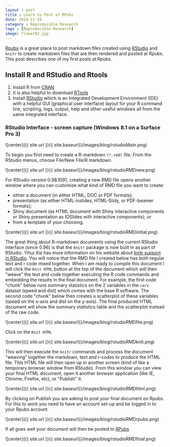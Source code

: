 ```yaml
---
layout : post
title : Learn to Post at RPubs
date: 2014-11-29
category : Reproducible Research
tags : [Reproducible Research]
image: flower02.jpg
---
```


[Rpubs](http://rpubs.com) is a great place to post markdown files created using [RStudio](http://www.rstudio.com) and `knitr` to create markdown files that are then rendered and posted at Rpubs. This post describes one of my first posts at Rpubs.

<!--more-->

## Install R and RStudio and Rtools

1. Install R from [CRAN](http://cran.r-project.org/)
2. It is also helpful to download [RTools](http://cran.r-project.org/bin/windows/Rtools/)
3. Install [RStudio](http://www.rstudio.com/) which is an Integrated Development Environment (IDE) with a helpful GUI (graphical user interface) layout for your R command line, scripting,  logs, output, help and other useful windows all from the same integrated interface.

### RStudio Interface - screen capture (Windows 8.1 on a Surface Pro 3)

![center]({{ site.url }}{{ site.baseurl}}/images/blog/rstudioMain.png)

To begin you first need to create a R-markdown `(*.rmd)` file. From the RStudio menus, choose File/New File/R markdown.

![center]({{ site.url }}{{ site.baseurl}}/images/blog/rstudioRMDnew.png)

For RStudio version 0.98.1091, creating a new RMD file opens another window where you can customize what kind of RMD file you want to create: 

* either a document (in either HTML, DOC or PDF formats); 
* presentation (as either HTML-ioslides, HTML-Slidy, or PDF-beamer formats); 
* Shiny document (as HTML document with Shiny interactive components or Shiny presentation as IOSlides with interactive components); or 
* from a template of your choosing.

![center]({{ site.url }}{{ site.baseurl}}/images/blog/rstudioRMDinitial.png)

The great thing about R-markdown documents using the current RStudio interface (since 0.96) is that the `knitr` package is now built in as part of RStudio. Yihui Xie  has more information on his website about [knitr support in RStudio](http://yihui.name/knitr/demo/rstudio/). You will notice that the RMD file I created below has both regular text and r code mixed together. When I am ready to compile this document I will click the `Knit HTML` button at the top of the document which will then "weave" the text and code together executing the R code commands and embedding the results in the final document. For example, the first code "chunk" below runs summary statistics on the 2 variables in the `cars` dataset (speed and dist) which comes with the base R software. The second code "chunk" below then creates a scatterplot of these variables (speed on the x-axis and dist on the y-axis). The final produced HTML document will show the summary statistics table and the scatterplot instead of the raw code. 

![center]({{ site.url }}{{ site.baseurl}}/images/blog/rstudioRMDfile.png)

Click on the `Knit HTML`

![center]({{ site.url }}{{ site.baseurl}}/images/blog/rstudioRMDknit.png)

This will then execute the `knitr` commands and process the document "weaving" together the markdown, text and r-codes to produce the HTML file. This HTML file will then open up in another screen (kind of like a temporary browser window from RStudio). From this window you can view your final HTML document, open it another browser application (like IE, Chrome, Firefox, etc), or "Publish" it. 

![center]({{ site.url }}{{ site.baseurl}}/images/blog/rstudioRMDhtml.png)

By clicking on Publish you are asking to post your final document on Rpubs. For this to work you need to have an account set-up and be logged in to your Rpubs account.

![center]({{ site.url }}{{ site.baseurl}}/images/blog/rstudioRMDrpubs.png)

If all goes well your document will then be posted to [RPubs](http://rpubs.com/melindahiggins2000/rpubstest1)   

![center]({{ site.url }}{{ site.baseurl}}/images/blog/rstudioRMDfinal.png)
